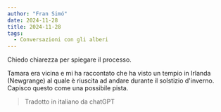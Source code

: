 ```yaml
---
author: "Fran Simó"
date: 2024-11-28
title: 2024-11-28
tags:
  - Conversazioni con gli alberi
---
```


Chiedo chiarezza per spiegare il processo.

Tamara era vicina e mi ha raccontato che ha visto un tempio in Irlanda (Newgrange) al quale è riuscita ad andare durante
il solstizio d'inverno. Capisco questo come una possibile pista.

> Tradotto in italiano da chatGPT